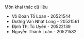 Môn khai thác dữ liêu
- Võ Đoàn Tố Loan - 20521544
- Dương Văn Nhật Long - 20521561
- Định Thị Tú Uyên - 20522139
- Nguyễn Thành Luân - 20521582
